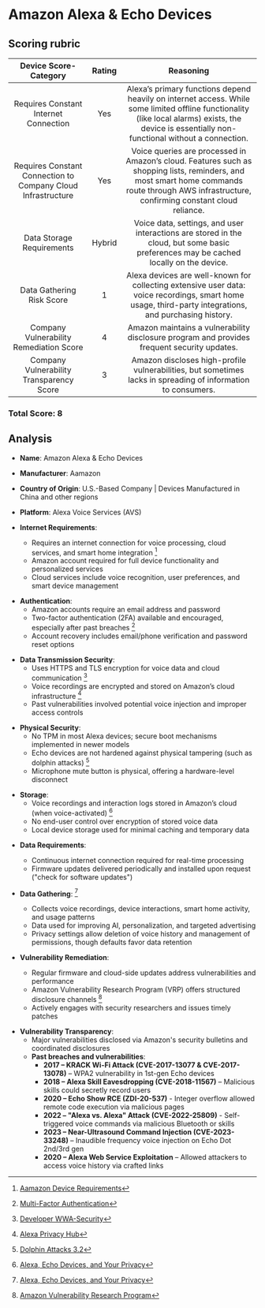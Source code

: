 # Amazon Alexa & Echo Devices

## Scoring rubric
| Device Score-Category |  Rating | Reasoning | 
| :---: | :---: | :---: | 
| Requires Constant Internet Connection | Yes | Alexa’s primary functions depend heavily on internet access. While some limited offline functionality (like local alarms) exists, the device is essentially non-functional without a connection. |
| Requires Constant Connection to Company Cloud Infrastructure | Yes | Voice queries are processed in Amazon’s cloud. Features such as shopping lists, reminders, and most smart home commands route through AWS infrastructure, confirming constant cloud reliance. |
| Data Storage Requirements | Hybrid | Voice data, settings, and user interactions are stored in the cloud, but some basic preferences may be cached locally on the device. |
| Data Gathering Risk Score | 1 | Alexa devices are well-known for collecting extensive user data: voice recordings, smart home usage, third-party integrations, and purchasing history. |
| Company Vulnerability Remediation Score | 4 | Amazon maintains a vulnerability disclosure program and provides frequent security updates. |
| Company Vulnerability Transparency Score | 3 | Amazon discloses high-profile vulnerabilities, but sometimes lacks in spreading of information to consumers. | 

### Total Score: 8

## Analysis  
- **Name**: Amazon Alexa & Echo Devices
- **Manufacturer**: Aamazon
- **Country of Origin**: U.S.-Based Company | Devices Manufactured in China and other regions
- **Platform**: Alexa Voice Services (AVS)

- **Internet Requirements**:  
    - Requires an internet connection for voice processing, cloud services, and smart home integration [^1]
    - Amazon account required for full device functionality and personalized services
    - Cloud services include voice recognition, user preferences, and smart device management
[^1]: [Aamazon Device Requirements](https://developer.amazon.com/en-US/docs/alexa/smarthome/wwa-device-requirements.html)

- **Authentication**:  
    - Amazon accounts require an email address and password
    - Two-factor authentication (2FA) available and encouraged, especially after past breaches [^2]
    - Account recovery includes email/phone verification and password reset options
[^2]: [Multi-Factor Authentication](https://www.amazon.com/gp/help/customer/display.html?nodeId=G9MX9LXNWXFKMJYU)

- **Data Transmission Security**:  
    - Uses HTTPS and TLS encryption for voice data and cloud communication [^3]
    - Voice recordings are encrypted and stored on Amazon’s cloud infrastructure [^4]
    - Past vulnerabilities involved potential voice injection and improper access controls

[^3]: [Developer WWA-Security](https://developer.amazon.com/en-US/docs/alexa/smarthome/wwa-security.html)
[^4]: [Alexa Privacy Hub](https://www.amazon.com/Alexa-Privacy-Hub/b?ie=UTF8&node=19149155011)

- **Physical Security**:  
    - No TPM in most Alexa devices; secure boot mechanisms implemented in newer models
    - Echo devices are not hardened against physical tampering (such as dolphin attacks) [^5]
    - Microphone mute button is physical, offering a hardware-level disconnect

[^5]: [Dolphin Attacks 3.2](https://www.sciencedirect.com/science/article/pii/S2667295222000393#:~:text=3.2.&text=These%20vulnerabilities%20can%20be%20exploited,avenue%20for%20attacking%20%5B11%5D.)

- **Storage**:  
    - Voice recordings and interaction logs stored in Amazon’s cloud (when voice-activated) [^6] 
    - No end-user control over encryption of stored voice data
    - Local device storage used for minimal caching and temporary data

[^6]: [Alexa, Echo Devices, and Your Privacy](https://www.amazon.com/gp/help/customer/display.html?nodeId=GVP69FUJ48X9DK8V)

- **Data Requirements**:
    - Continuous internet connection required for real-time processing
    - Firmware updates delivered periodically and installed upon request ("check for software updates")

- **Data Gathering**:  [^6]     
    - Collects voice recordings, device interactions, smart home activity, and usage patterns
    - Data used for improving AI, personalization, and targeted advertising
    - Privacy settings allow deletion of voice history and management of permissions, though defaults favor data retention

- **Vulnerability Remediation**:  
    - Regular firmware and cloud-side updates address vulnerabilities and performance
    - Amazon Vulnerability Research Program (VRP) offers structured disclosure channels [^7]
    - Actively engages with security researchers and issues timely patches

[^7]: [Amazon Vulnerability Research Program](https://hackerone.com/amazonvrp?type=team)
 
- **Vulnerability Transparency**:  
    - Major vulnerabilities disclosed via Amazon's security bulletins and coordinated disclosures
    - **Past breaches and vulnerabilities**:  
        - **2017 – KRACK Wi-Fi Attack (CVE-2017-13077 & CVE-2017-13078)** –  WPA2 vulnerability in 1st-gen Echo devices
        - **2018 – Alexa Skill Eavesdropping (CVE-2018-11567)** – Malicious skills could secretly record users
        - **2020 – Echo Show RCE (ZDI-20-537)** - Integer overflow allowed remote code execution via malicious pages
        - **2022 – "Alexa vs. Alexa" Attack (CVE-2022-25809)** - Self-triggered voice commands via malicious Bluetooth or skills
        - **2023 – Near-Ultrasound Command Injection (CVE-2023-33248)** – Inaudible frequency voice injection on Echo Dot 2nd/3rd gen
        - **2020 – Alexa Web Service Exploitation** – Allowed attackers to access voice history via crafted links
